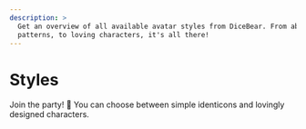 ```yaml
---
description: >
  Get an overview of all available avatar styles from DiceBear. From abstract
  patterns, to loving characters, it's all there!
---
```


<script setup lang="ts">
import StyleList from "@theme/components/StyleList.vue";
</script>

# Styles

Join the party! 🥳 You can choose between simple identicons and lovingly
designed characters.

<StyleList />
